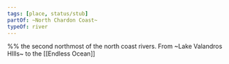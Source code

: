 ```yaml
---
tags: [place, status/stub]
partOf: ~North Chardon Coast~
typeOf: river
---
```

%% the second northmost of the north coast rivers. From ~Lake Valandros HIlls~ to the [[Endless Ocean]] 
